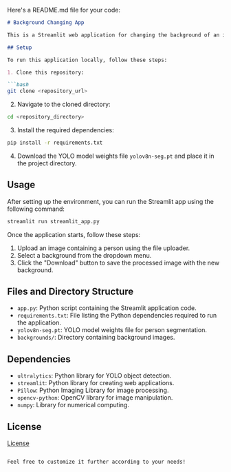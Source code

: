 Here's a README.md file for your code:

```markdown
# Background Changing App

This is a Streamlit web application for changing the background of an image. It allows users to upload an image containing a person, select a background from predefined options, and then removes the person from the foreground image and blends it with the selected background.

## Setup

To run this application locally, follow these steps:

1. Clone this repository:

```bash
git clone <repository_url>
```

2. Navigate to the cloned directory:

```bash
cd <repository_directory>
```

3. Install the required dependencies:

```bash
pip install -r requirements.txt
```

4. Download the YOLO model weights file `yolov8n-seg.pt` and place it in the project directory.

## Usage

After setting up the environment, you can run the Streamlit app using the following command:

```bash
streamlit run streamlit_app.py
```

Once the application starts, follow these steps:

1. Upload an image containing a person using the file uploader.
2. Select a background from the dropdown menu.
3. Click the "Download" button to save the processed image with the new background.

## Files and Directory Structure

- `app.py`: Python script containing the Streamlit application code.
- `requirements.txt`: File listing the Python dependencies required to run the application.
- `yolov8n-seg.pt`: YOLO model weights file for person segmentation.
- `backgrounds/`: Directory containing background images.

## Dependencies

- `ultralytics`: Python library for YOLO object detection.
- `streamlit`: Python library for creating web applications.
- `Pillow`: Python Imaging Library for image processing.
- `opencv-python`: OpenCV library for image manipulation.
- `numpy`: Library for numerical computing.

## License

[License](LICENSE)

```

Feel free to customize it further according to your needs!